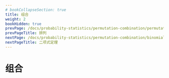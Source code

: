 ```yaml
---
# bookCollapseSection: true
title: 组合
weight: 2
bookHidden: true
prevPage: /docs/probability-statistics/permutation-combination/permutation
prevPageTitle: 排列
nextPage: /docs/probability-statistics/permutation-combination/binomial-theorem
nextPageTitle: 二项式定理
---
```


# 组合

